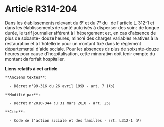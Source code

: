 # Article R314-204

Dans les établissements relevant du 6° et du 7° du I de l'article L. 312-1 et dans les établissements de santé autorisés à
dispenser des soins de longue durée, le tarif journalier afférent à l'hébergement est, en cas d'absence de plus de soixante-
douze heures, minoré des charges variables relatives à la restauration et à l'hôtellerie pour un montant fixé dans le
règlement départemental d'aide sociale. Pour les absences de plus de soixante-douze heures pour cause d'hospitalisation,
cette minoration doit tenir compte du montant du forfait hospitalier.

**Liens relatifs à cet article**

	**Anciens textes**:

	  - Décret n°99-316 du 26 avril 1999 - art. 7 (Ab)

	**Modifié par**:

	  - Décret n°2010-344 du 31 mars 2010 - art. 252

	**Cite**:

	  - Code de l'action sociale et des familles - art. L312-1 (V)
